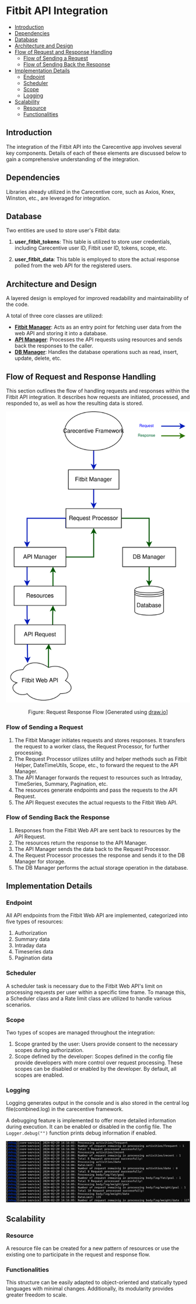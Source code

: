 <!-- omit from toc -->
# Fitbit API Integration

- [Introduction](#introduction)
- [Dependencies](#dependencies)
- [Database](#database)
- [Architecture and Design](#architecture-and-design)
- [Flow of Request and Response Handling](#flow-of-request-and-response-handling)
  - [Flow of Sending a Request](#flow-of-sending-a-request)
  - [Flow of Sending Back the Response](#flow-of-sending-back-the-response)
- [Implementation Details](#implementation-details)
  - [Endpoint](#endpoint)
  - [Scheduler](#scheduler)
  - [Scope](#scope)
  - [Logging](#logging)
- [Scalability](#scalability)
  - [Resource](#resource)
  - [Functionalities](#functionalities)

## Introduction

The integration of the Fitbit API into the Carecentive app involves several key components. Details of each of these elements are discussed below to gain a comprehensive understanding of the integration.

## Dependencies

Libraries already utilized in the Carecentive core, such as Axios, Knex, Winston, etc., are leveraged for integration.

## Database
Two entities are used to store user's Fitbit data:

1. **user_fitbit_tokens**: This table is utilized to store user credentials, including Carecentive user ID, Fitbit user ID, tokens, scope, etc.

2. **user_fitbit_data**: This table is employed to store the actual response polled from the web API for the registered users.

## Architecture and Design

A layered design is employed for improved readability and maintainability of the code.

A total of three core classes are utilized:
* [**Fitbit Manager**](../../services/fitbit/FitbitManager.js): Acts as an entry point for fetching user data from the web API and storing it into a database.
* [**API Manager**](../../services/fitbit/api/ApiManager.js): Processes the API requests using resources and sends back the responses to the caller.
* [**DB Manager**](../../services/fitbit/db/DBManager.js): Handles the database operations such as read, insert, update, delete, etc.

## Flow of Request and Response Handling

This section outlines the flow of handling requests and responses within the Fitbit API integration. It describes how requests are initiated, processed, and responded to, as well as how the resulting data is stored.

<div align="center">
  <img src="./images/flow.svg" alt="Request Response Flow">
  <p style="text-align: center;">Figure: Request Response Flow [Generated using <a href="https://app.diagrams.net/">draw.io</a>]</p>
</div>

### Flow of Sending a Request

1. The Fitbit Manager initiates requests and stores responses. It transfers the request to a worker class, the Request Processor, for further processing.
2. The Request Processor utilizes utility and helper methods such as Fitbit Helper, DateTimeUtils, Scope, etc., to forward the request to the API Manager.
3. The API Manager forwards the request to resources such as Intraday, TimeSeries, Summary, Pagination, etc.
4. The resources generate endpoints and pass the requests to the API Request.
5. The API Request executes the actual requests to the Fitbit Web API.

### Flow of Sending Back the Response

1. Responses from the Fitbit Web API are sent back to resources by the API Request.
2. The resources return the response to the API Manager.
3. The API Manager sends the data back to the Request Processor.
4. The Request Processor processes the response and sends it to the DB Manager for storage.
5. The DB Manager performs the actual storage operation in the database.

## Implementation Details

### Endpoint

All API endpoints from the Fitbit Web API are implemented, categorized into five types of resources:

1. Authorization
2. Summary data
3. Intraday data
4. Timeseries data
5. Pagination data

### Scheduler

A scheduler task is necessary due to the Fitbit Web API's limit on processing requests per user within a specific time frame. To manage this, a Scheduler class and a Rate limit class are utilized to handle various scenarios.

### Scope

Two types of scopes are managed throughout the integration:

1. Scope granted by the user: Users provide consent to the necessary scopes during authorization.
2. Scope defined by the developer: Scopes defined in the config file provide developers with more control over request processing. These scopes can be disabled or enabled by the developer. By default, all scopes are enabled.

### Logging

Logging generates output in the console and is also stored in the central log file(combined.log) in the carecentive framework.

A debugging feature is implemented to offer more detailed information during execution. It can be enabled or disabled in the config file. The `Logger.debug("")` function prints debug information if enabled.

![Debug messages](./images/log.png)

## Scalability

### Resource

A resource file can be created for a new pattern of resources or use the existing one to participate in the request and response flow.

### Functionalities

This structure can be easily adapted to object-oriented and statically typed languages with minimal changes. Additionally, its modularity provides greater freedom to scale.

